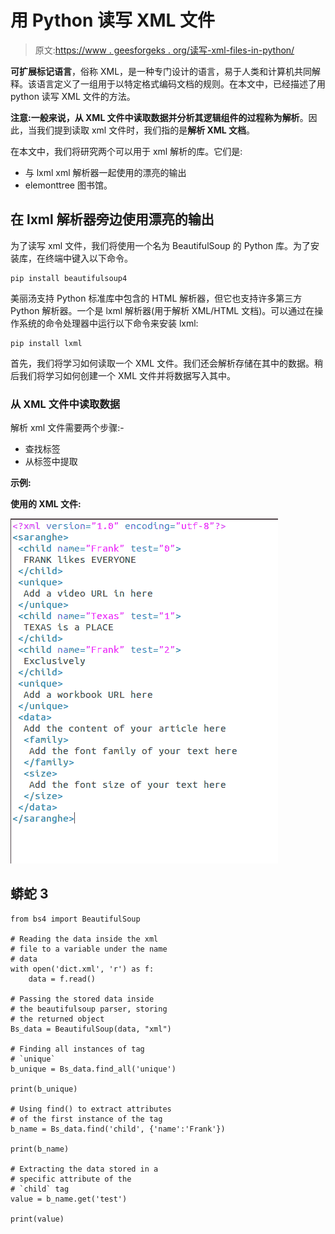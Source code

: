 # 用 Python 读写 XML 文件

> 原文:[https://www . geesforgeks . org/读写-xml-files-in-python/](https://www.geeksforgeeks.org/reading-and-writing-xml-files-in-python/)

**可扩展标记语言**，俗称 XML，是一种专门设计的语言，易于人类和计算机共同解释。该语言定义了一组用于以特定格式编码文档的规则。在本文中，已经描述了用 python 读写 XML 文件的方法。

**注意:**一般来说，从 XML 文件中读取数据并分析其逻辑组件的过程称为**解析**。因此，当我们提到读取 xml 文件时，我们指的是**解析 XML 文档**。

在本文中，我们将研究两个可以用于 xml 解析的库。它们是:

*   与 lxml xml 解析器一起使用的漂亮的输出
*   elemonttree 图书馆。

## 在 lxml 解析器旁边使用漂亮的输出

为了读写 xml 文件，我们将使用一个名为 BeautifulSoup 的 Python 库。为了安装库，在终端中键入以下命令。

```
pip install beautifulsoup4
```

美丽汤支持 Python 标准库中包含的 HTML 解析器，但它也支持许多第三方 Python 解析器。一个是 lxml 解析器(用于解析 XML/HTML 文档)。可以通过在操作系统的命令处理器中运行以下命令来安装 lxml:

```
pip install lxml
```

首先，我们将学习如何读取一个 XML 文件。我们还会解析存储在其中的数据。稍后我们将学习如何创建一个 XML 文件并将数据写入其中。

### 从 XML 文件中读取数据

解析 xml 文件需要两个步骤:-

*   查找标签
*   从标签中提取

**示例:**

**使用的 XML 文件:**

![reading-and-writing-xml-python-1](img/7888c9abb0bbe0fca87c10c8afecee2f.png)

## 蟒蛇 3

```
from bs4 import BeautifulSoup

# Reading the data inside the xml
# file to a variable under the name
# data
with open('dict.xml', 'r') as f:
    data = f.read()

# Passing the stored data inside
# the beautifulsoup parser, storing
# the returned object
Bs_data = BeautifulSoup(data, "xml")

# Finding all instances of tag
# `unique`
b_unique = Bs_data.find_all('unique')

print(b_unique)

# Using find() to extract attributes
# of the first instance of the tag
b_name = Bs_data.find('child', {'name':'Frank'})

print(b_name)

# Extracting the data stored in a
# specific attribute of the
# `child` tag
value = b_name.get('test')

print(value)
```